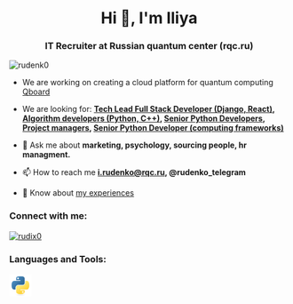 <h1 align="center">Hi 👋, I'm Iliya</h1>
<h3 align="center">IT Recruiter at Russian quantum center (rqc.ru)</h3>

<p align="left"> <img src="https://komarev.com/ghpvc/?username=rudenk0&label=Profile%20views&color=0e75b6&style=flat" alt="rudenk0" /> </p>

- We are working on creating a cloud platform for quantum computing [Qboard](qml.rqc.ru/products/qboard)

- We are looking for: **[Tech Lead Full Stack Developer (Django, React)](https://hh.ru/vacancy/53622010), [Algorithm developers (Python, C++)](https://teletype.in/@rudenko/5G6PABUuksP), [Senior Python Developers](https://teletype.in/@rudenko/yGo5jEkgpmh), [Project managers](https://teletype.in/@rudenko/sqQMMGJbBCz), [Senior Python Developer (computing frameworks)](https://yaroslavl.hh.ru/vacancy/55480836)**

- 💬 Ask me about **marketing, psychology, sourcing people, hr managment.**

- 📫 How to reach me **i.rudenko@rqc.ru, @rudenko_telegram**

- 📄 Know about [my experiences](hh.ru/resume/bb46aeb2ff085767cc0039ed1f426553333158)

<h3 align="left">Connect with me:</h3>
<p align="left">
<a href="https://linkedin.com/in/rudix0" target="blank"><img align="center" src="https://raw.githubusercontent.com/rahuldkjain/github-profile-readme-generator/master/src/images/icons/Social/linked-in-alt.svg" alt="rudix0" height="30" width="40" /></a>
</p>

<h3 align="left">Languages and Tools:</h3>
<p align="left"> <a href="https://www.python.org" target="_blank" rel="noreferrer"> <img src="https://raw.githubusercontent.com/devicons/devicon/master/icons/python/python-original.svg" alt="python" width="40" height="40"/> </a> </p>

